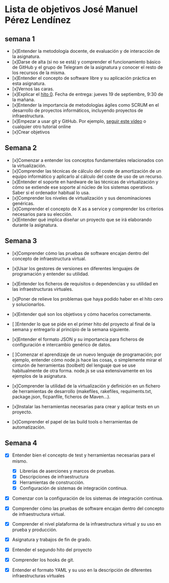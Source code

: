 Lista de objetivos José Manuel Pérez Lendínez
============================
## semana 1
- [x]Entender la metodología docente, de evaluación y de interacción de la asignatura.
- [x]Darse de alta (si no se está) y comprender el funcionamiento básico de GitHub y el grupo de Telegram de la asignatura y conocer el resto de los recursos de la misma.
- [x]Entender el concepto de software libre y su aplicación práctica en esta asignatura.
- [x]Vernos las caras.
- [x]Explicar el [hito 0](http://jj.github.io/IV/documentos/proyecto/0.Repositorio). Fecha de entrega: jueves 19 de septiembre, 9:30 de la mañana.
- [x]Entender la importancia de metodologías ágiles como SCRUM en el desarrollo de proyectos informáticos, incluyendo proyectos de infraestructura.
- [x]Empezar a usar git y GitHub. Por ejemplo, [seguir este vídeo](https://www.youtube.com/watch?v=gmXyJI01qa8) o cualquier otro tutorial online
- [x]Crear objetivos

## Semana 2


- [x]Comenzar a entender los conceptos fundamentales relacionados con la virtualización.
- [x]Comprender las técnicas de cálculo del coste de amortización de un equipo informático y aplicarlo al cálculo del coste de uso de un recurso.
- [x]Entender el soporte en hardware de las técnicas de virtualización y cómo se extiende ese soporte al núcleo de los sistemas operativos. Saber si el ordenador habitual lo usa.
- [x]Comprender los niveles de virtualización y sus denominaciones genéricas.
- [x]Comprender el concepto de X as a service y comprender los criterios necesarios para su elección.
- [x]Entender qué implica diseñar un proyecto que se irá elaborando durante la asignatura.

## Semana 3 



- [x]Comprender cómo las pruebas de software encajan dentro del concepto de infraestructura virtual.
- [x]Usar los gestores de versiones en diferentes lenguajes de programación y entender su utilidad.
- [x]Entender los ficheros de requisitos o dependencias y su utilidad en las infraestructuras virtuales.

- [x]Poner de relieve los problemas que haya podido haber en el hito cero y solucionarlos.
- [x]Entender qué son los objetivos y cómo hacerlos correctamente.
- [ ]Entender lo que se pide en el primer hito del proyecto al final de la semana y entregarlo al principio de la semana siguiente.
- [x]Entender el formato JSON y su importancia para ficheros de configuración e intercambio genérico de datos.
- [ ]Comenzar el aprendizaje de un nuevo lenguaje de programación; por ejemplo, entender cómo node.js hace las cosas, o simplemente mirar el cinturón de herramientas (toolbelt) del lenguaje que se use habitualmente de otra forma. node.js se usa extensivamente en los ejemplos de la asignatura.
- [x]Comprender la utilidad de la virtualización y definición en un fichero de herramientas de desarrollo (makefiles, rakefiles, requiments.txt, package.json, ficpanfile, ficheros de Maven...).
- [x]Instalar las herramientas necesarias para crear y aplicar tests en un proyecto.
- [x]Comprender el papel de las build tools o herramientas de automatización.

## Semana 4


- [x] Entender bien el concepto de test y herramientas necesarias para el mismo.
    - [x] Librerías de aserciones y marcos de pruebas.
    - [x] Descripciones de infraestructura
    - [x] Herramientas de construcción.
    - [x] Configuración de sistemas de integración continua.

- [x] Comenzar con la configuración de los sistemas de integración continua.

- [x] Comprender cómo las pruebas de software encajan dentro del concepto de infraestructura virtual.

- [x] Comprender el nivel plataforma de la infraestructura virtual y su uso en prueba y producción.

- [x] Asignatura y trabajos de fin de grado.

- [x] Entender el segundo hito del proyecto

- [x] Comprender los hooks de git.

- [x] Entender el formato YAML y su uso en la descripción de diferentes infraestructuras virtuales